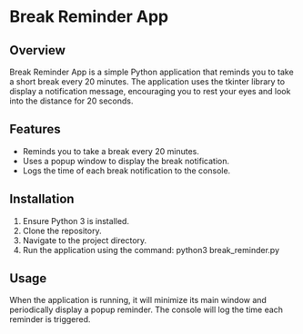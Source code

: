 Break Reminder App
==================

Overview
--------
Break Reminder App is a simple Python application that reminds you to take a short break every 20 minutes. The application uses the tkinter library to display a notification message, encouraging you to rest your eyes and look into the distance for 20 seconds.

Features
--------
- Reminds you to take a break every 20 minutes.
- Uses a popup window to display the break notification.
- Logs the time of each break notification to the console.

Installation
------------
1. Ensure Python 3 is installed.
2. Clone the repository.
3. Navigate to the project directory.
4. Run the application using the command: python3 break_reminder.py

Usage
-----
When the application is running, it will minimize its main window and periodically display a popup reminder. The console will log the time each reminder is triggered.

